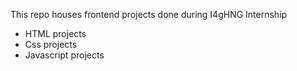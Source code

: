 This repo houses frontend projects done during I4gHNG Internship

* HTML projects
* Css projects
* Javascript projects
